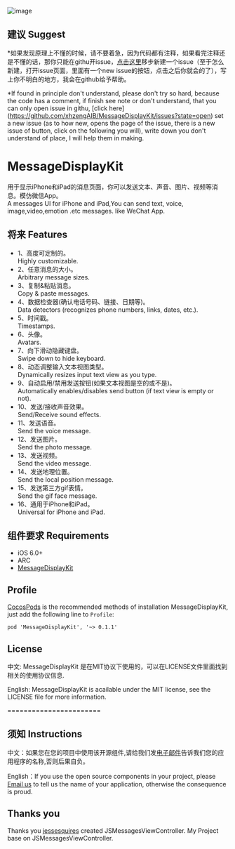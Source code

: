 ![image](https://github.com/xhzengAIB/LearnEnglish/raw/master/Screenshots/MessageDisplayKitExample.gif)

## 建议    Suggest
*如果发现原理上不懂的时候，请不要着急，因为代码都有注释，如果看完注释还是不懂的话，那你只能在githu开issue，[点击这里](https://github.com/xhzengAIB/MessageDisplayKit/issues?state=open)移步新建一个issue（至于怎么新建，打开issue页面，里面有一个new issue的按钮，点击之后你就会的了），写上你不明白的地方，我会在github给予帮助。                        

*If found in principle don't understand, please don't try so hard, because the code has a comment, if finish see note or don't understand, that you can only open issue in githu, [click here] (https://github.com/xhzengAIB/MessageDisplayKit/issues?state=open) set a new issue (as to how new, opens the page of the issue, there is a new issue of button, click on the following you will), write down you don't understand of place, I will help them in making.

MessageDisplayKit
=================
用于显示iPhone和iPad的消息页面，你可以发送文本、声音、图片、视频等消息。模仿微信App。                        
A messages UI for iPhone and iPad,You can send text, voice, image,video,emotion .etc messages. like WeChat App.                                 

## 将来                                            Features 

* 1、高度可定制的。                                     
Highly customizable.                           
* 2、任意消息的大小。                                   
Arbitrary message sizes.                           
* 3、复制&粘贴消息。                       
Copy & paste messages.                           
* 4、数据检查器(确认电话号码、链接、日期等)。           
Data detectors (recognizes phone numbers, links, dates, etc.).                           
* 5、时间戳。                                           
Timestamps.                           
* 6、头像。                                             
Avatars.                           
* 7、向下滑动隐藏键盘。                                 
Swipe down to hide keyboard.                           
* 8、动态调整输入文本视图类型。                         
Dynamically resizes input text view as you type.                           
* 9、自动启用/禁用发送按钮(如果文本视图是空的或不是)。                             
Automatically enables/disables send button (if text view is empty or not).                           
* 10、发送/接收声音效果。                                
Send/Receive sound effects.                           
* 11、发送语音。                           
Send the voice message.                           
* 12、发送图片。                           
Send the photo message.                           
* 13、发送视频。                           
Send the video message.                           
* 14、发送地理位置。                           
Send the local position message.                           
* 15、发送第三方gif表情。                           
Send the gif face message.                           
* 16、通用于iPhone和iPad。                               
Universal for iPhone and iPad.                           



## 组件要求                                        Requirements

* iOS 6.0+ 
* ARC
* [MessageDisplayKit](https://github.com/xhzengAIB/MessageDisplayKit)


## Profile

[CocosPods](http://cocosPods.org) is the recommended methods of installation MessageDisplayKit, just add the following line to `Profile`:

```
pod 'MessageDisplayKit', '~> 0.1.1'
```

## License

中文: MessageDisplayKit 是在MIT协议下使用的，可以在LICENSE文件里面找到相关的使用协议信息.     

English: MessageDisplayKit is acailable under the MIT license, see the LICENSE file for more information.     

=======================
## 须知       Instructions
中文：如果您在您的项目中使用该开源组件,请给我们发[电子邮件](mailto:xhzengAIB@gmail.com?subject=From%20GitHub%20MessageDisplayKit)告诉我们您的应用程序的名称,否则后果自负。              
                           
English：If you use the open source components in your project, please [Email us](mailto:xhzengAIB@gmail.com?subject=From%20GitHub%20MessageDisplayKit) to tell us the name of your application, otherwise the consequence is proud.


## Thanks you
Thanks you [jessesquires](https://github.com/jessesquires/MessagesTableViewController) created JSMessagesViewController. My Project base on JSMessagesViewController.
